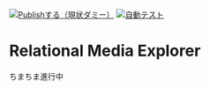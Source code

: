 [![Publishする（現状ダミー）](https://github.com/lainNao/Relational-Media-Explorer/actions/workflows/publish.yml/badge.svg)](https://github.com/lainNao/Relational-Media-Explorer/actions/workflows/publish.yml) [![自動テスト](https://github.com/lainNao/Relational-Media-Explorer/actions/workflows/auto-test.yml/badge.svg)](https://github.com/lainNao/Relational-Media-Explorer/actions/workflows/auto-test.yml)

# Relational Media Explorer

ちまちま進行中
